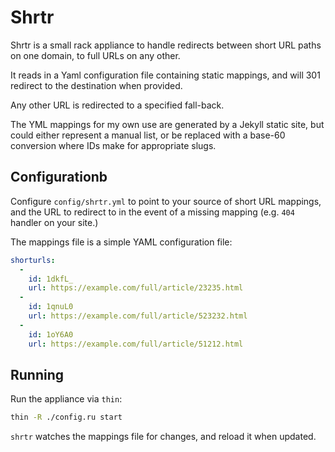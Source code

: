 # Shrtr

Shrtr is a small rack appliance to handle redirects between short URL paths on
one domain, to full URLs on any other.

It reads in a Yaml configuration file containing static mappings, and will 301
redirect to the destination when provided.

Any other URL is redirected to a specified fall-back.

The YML mappings for my own use are generated by a Jekyll static site, but could
either represent a manual list, or be replaced with a base-60 conversion where
IDs make for appropriate slugs.

## Configurationb

Configure `config/shrtr.yml` to point to your source of short URL mappings, and the URL to redirect to in the event of a missing mapping (e.g. `404` handler on your site.)

The mappings file is a simple YAML configuration file:

```YAML
shorturls:
  -
    id: 1dkfL_
    url: https://example.com/full/article/23235.html
  -
    id: 1qnuL0
    url: https://example.com/full/article/523232.html
  -
    id: 1oY6A0
    url: https://example.com/full/article/51212.html
```

## Running

Run the appliance via `thin`:

```sh
thin -R ./config.ru start
```

`shrtr`  watches the mappings file for changes, and reload it when updated.
